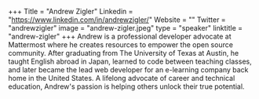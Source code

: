 +++
Title = "Andrew Zigler"
Linkedin = "https://www.linkedin.com/in/andrewzigler/"
Website = ""
Twitter = "andrewzigler"
image = "andrew-zigler.jpeg"
type = "speaker"
linktitle = "andrew-zigler"
+++
Andrew is a professional developer advocate at Mattermost where he creates resources to empower the open source community. After graduating from The University of Texas at Austin, he taught English abroad in Japan, learned to code between teaching classes, and later became the lead web developer for an e-learning company back home in the United States. A lifelong advocate of career and technical education, Andrew's passion is helping others unlock their true potential.